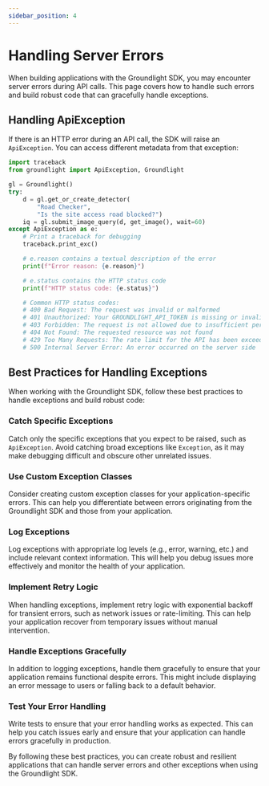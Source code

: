 ```yaml
---
sidebar_position: 4
---
```


# Handling Server Errors

When building applications with the Groundlight SDK, you may encounter server errors during API calls. This page covers how to handle such errors and build robust code that can gracefully handle exceptions.

## Handling ApiException

If there is an HTTP error during an API call, the SDK will raise an `ApiException`. You can access different metadata from that exception:

```python notest
import traceback
from groundlight import ApiException, Groundlight

gl = Groundlight()
try:
    d = gl.get_or_create_detector(
        "Road Checker", 
        "Is the site access road blocked?")
    iq = gl.submit_image_query(d, get_image(), wait=60)
except ApiException as e:
    # Print a traceback for debugging
    traceback.print_exc()

    # e.reason contains a textual description of the error
    print(f"Error reason: {e.reason}")

    # e.status contains the HTTP status code
    print(f"HTTP status code: {e.status}")

    # Common HTTP status codes:
    # 400 Bad Request: The request was invalid or malformed
    # 401 Unauthorized: Your GROUNDLIGHT_API_TOKEN is missing or invalid
    # 403 Forbidden: The request is not allowed due to insufficient permissions
    # 404 Not Found: The requested resource was not found
    # 429 Too Many Requests: The rate limit for the API has been exceeded
    # 500 Internal Server Error: An error occurred on the server side
```

## Best Practices for Handling Exceptions

When working with the Groundlight SDK, follow these best practices to handle exceptions and build robust code:

### Catch Specific Exceptions

Catch only the specific exceptions that you expect to be raised, such as `ApiException`. Avoid catching broad exceptions like `Exception`, as it may make debugging difficult and obscure other unrelated issues.

### Use Custom Exception Classes

Consider creating custom exception classes for your application-specific errors. This can help you differentiate between errors originating from the Groundlight SDK and those from your application.

### Log Exceptions

Log exceptions with appropriate log levels (e.g., error, warning, etc.) and include relevant context information. This will help you debug issues more effectively and monitor the health of your application.

### Implement Retry Logic

When handling exceptions, implement retry logic with exponential backoff for transient errors, such as network issues or rate-limiting. This can help your application recover from temporary issues without manual intervention.

### Handle Exceptions Gracefully

In addition to logging exceptions, handle them gracefully to ensure that your application remains functional despite errors. This might include displaying an error message to users or falling back to a default behavior.

### Test Your Error Handling

Write tests to ensure that your error handling works as expected. This can help you catch issues early and ensure that your application can handle errors gracefully in production.

By following these best practices, you can create robust and resilient applications that can handle server errors and other exceptions when using the Groundlight SDK.
